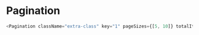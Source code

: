 # Pagination

```javascript
<Pagination className="extra-class" key="1" pageSizes={[5, 10]} totalItems={50} />
```
